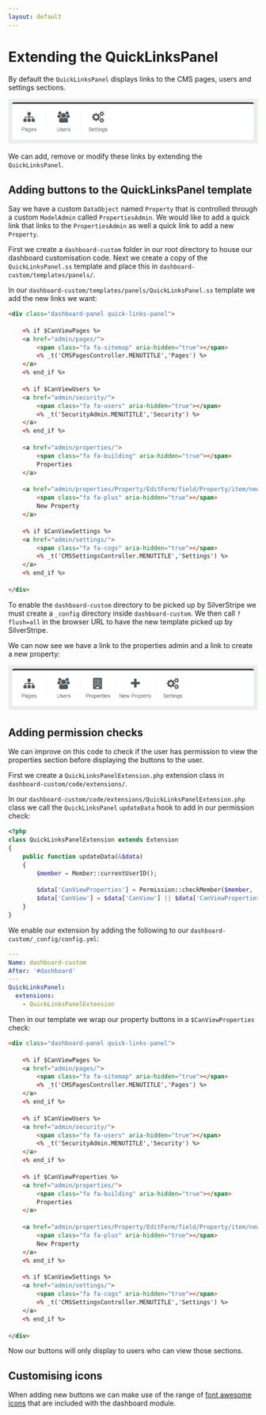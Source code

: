 ```yaml
---
layout: default
---
```


# Extending the QuickLinksPanel

By default the `QuickLinksPanel` displays links to the CMS pages, users and settings sections.

![Dashboard module QuickLinksPanel screenshot](images/dashboard-module-quick-links-panel.png)

We can add, remove or modify these links by extending the `QuickLinksPanel`.

## Adding buttons to the QuickLinksPanel template

Say we have a custom `DataObject` named `Property` that is controlled through a custom `ModelAdmin` called `PropertiesAdmin`. We would like to add a quick link that links to the `PropertiesAdmin` as well a quick link to add a new `Property`.

First we create a `dashboard-custom` folder in our root directory to house our dashboard customisation code. Next we create a copy of the `QuickLinksPanel.ss` template and place this in `dashboard-custom/templates/panels/`.

In our `dashboard-custom/templates/panels/QuickLinksPanel.ss` template we add the new links we want:

```html
<div class="dashboard-panel quick-links-panel">

    <% if $CanViewPages %>
    <a href="admin/pages/">
        <span class="fa fa-sitemap" aria-hidden="true"></span>
        <% _t('CMSPagesController.MENUTITLE','Pages') %>
    </a>
    <% end_if %>

    <% if $CanViewUsers %>
    <a href="admin/security/">
        <span class="fa fa-users" aria-hidden="true"></span>
        <% _t('SecurityAdmin.MENUTITLE','Security') %>
    </a>
    <% end_if %>

    <a href="admin/properties/">
        <span class="fa fa-building" aria-hidden="true"></span>
        Properties
    </a>

    <a href="admin/properties/Property/EditForm/field/Property/item/new">
        <span class="fa fa-plus" aria-hidden="true"></span>
        New Property
    </a>

    <% if $CanViewSettings %>
    <a href="admin/settings/">
        <span class="fa fa-cogs" aria-hidden="true"></span>
        <% _t('CMSSettingsController.MENUTITLE','Settings') %>
    </a>
    <% end_if %>

</div>
```

To enable the `dashboard-custom` directory to be picked up by SilverStripe we must create a `_config` directory inside `dashboard-custom`. We then call `?flush=all` in the browser URL to have the new template picked up by SilverStripe.

We can now see we have a link to the properties admin and a link to create a new property:

![Dashboard module customised QuickLinksPanel screenshot](images/dashboard-module-quick-links-panel-customised.png)

## Adding permission checks

We can improve on this code to check if the user has permission to view the properties section before displaying the buttons to the user.

First we create a `QuickLinksPanelExtension.php` extension class in `dashboard-custom/code/extensions/`.

In our `dashboard-custom/code/extensions/QuickLinksPanelExtension.php` class we call the `QuickLinksPanel` `updateData` hook to add in our permission check:

```php
<?php
class QuickLinksPanelExtension extends Extension
{
    public function updateData(&$data)
    {
        $member = Member::currentUserID();

        $data['CanViewProperties'] = Permission::checkMember($member, 'CMS_ACCESS_PropertiesAdmin') && class_exists('PropertiesAdmin');
        $data['CanView'] = $data['CanView'] || $data['CanViewProperties'];
    }
}
```

We enable our extension by adding the following to our `dashboard-custom/_config/config.yml`:

```yml
---
Name: dashboard-custom
After: '#dashboard'
---
QuickLinksPanel:
  extensions:
    - QuickLinksPanelExtension
```

Then in our template we wrap our property buttons in a `$CanViewProperties` check:

```html
<div class="dashboard-panel quick-links-panel">

    <% if $CanViewPages %>
    <a href="admin/pages/">
        <span class="fa fa-sitemap" aria-hidden="true"></span>
        <% _t('CMSPagesController.MENUTITLE','Pages') %>
    </a>
    <% end_if %>

    <% if $CanViewUsers %>
    <a href="admin/security/">
        <span class="fa fa-users" aria-hidden="true"></span>
        <% _t('SecurityAdmin.MENUTITLE','Security') %>
    </a>
    <% end_if %>

    <% if $CanViewProperties %>
    <a href="admin/properties/">
        <span class="fa fa-building" aria-hidden="true"></span>
        Properties
    </a>

    <a href="admin/properties/Property/EditForm/field/Property/item/new">
        <span class="fa fa-plus" aria-hidden="true"></span>
        New Property
    </a>
    <% end_if %>

    <% if $CanViewSettings %>
    <a href="admin/settings/">
        <span class="fa fa-cogs" aria-hidden="true"></span>
        <% _t('CMSSettingsController.MENUTITLE','Settings') %>
    </a>
    <% end_if %>

</div>
```

Now our buttons will only display to users who can view those sections.

## Customising icons

When adding new buttons we can make use of the range of [font awesome icons](http://fontawesome.io/icons/) that are included with the dashboard module.
